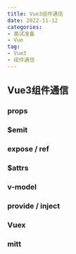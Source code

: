 ```yaml
---
title: Vue3组件通信
date: 2022-11-12
categories: 
- 面试准备
- Vue
tag: 
- Vue3
- 组件通信
---
```


## Vue3组件通信

### props

### $emit

### expose / ref

### $attrs

### v-model

### provide / inject

### Vuex

### mitt
